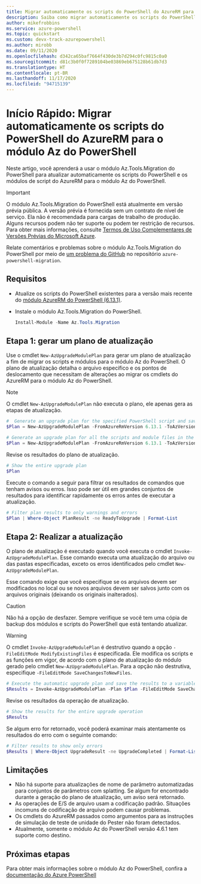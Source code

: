```yaml
---
title: Migrar automaticamente os scripts do PowerShell do AzureRM para o módulo Az do PowerShell
description: Saiba como migrar automaticamente os scripts do PowerShell do AzureRM para o módulo Az do PowerShell.
author: mikefrobbins
ms.service: azure-powershell
ms.topic: quickstart
ms.custom: devx-track-azurepowershell
ms.author: mirobb
ms.date: 09/11/2020
ms.openlocfilehash: d342ca65baf7664f430de3b7d294c0fc9815c0a0
ms.sourcegitcommit: d81c3b0f0f7289104be03869eb675128b61db7d3
ms.translationtype: HT
ms.contentlocale: pt-BR
ms.lasthandoff: 11/17/2020
ms.locfileid: "94715139"
---
```

# <a name="quickstart-automatically-migrate-powershell-scripts-from-azurerm-to-the-az-powershell-module"></a>Início Rápido: Migrar automaticamente os scripts do PowerShell do AzureRM para o módulo Az do PowerShell

Neste artigo, você aprenderá a usar o módulo Az.Tools.Migration do PowerShell para atualizar automaticamente os scripts do PowerShell e os módulos de script do AzureRM para o módulo Az do PowerShell.

> [!IMPORTANT]
> O módulo Az.Tools.Migration do PowerShell está atualmente em versão prévia pública. A versão prévia é fornecida sem um contrato de nível de serviço. Ela não é recomendada para cargas de trabalho de produção. Alguns recursos podem não ter suporte ou podem ter restrição de recursos. Para obter mais informações, consulte [Termos de Uso Complementares de Versões Prévias do Microsoft Azure](https://azure.microsoft.com/support/legal/preview-supplemental-terms/).

Relate comentários e problemas sobre o módulo Az.Tools.Migration do PowerShell por meio de [um problema do GitHub](https://github.com/Azure/azure-powershell-migration/issues) no repositório `azure-powershell-migration`.

## <a name="requirements"></a>Requisitos

* Atualize os scripts do PowerShell existentes para a versão mais recente do [módulo AzureRM do PowerShell (6.13.1)](https://github.com/Azure/azure-powershell/releases/tag/v6.13.1-November2018).
* Instale o módulo Az.Tools.Migration do PowerShell.

  ```powershell
  Install-Module -Name Az.Tools.Migration
  ```

## <a name="step-1-generate-an-upgrade-plan"></a>Etapa 1: gerar um plano de atualização

Use o cmdlet `New-AzUpgradeModulePlan` para gerar um plano de atualização a fim de migrar os scripts e módulos para o módulo Az do PowerShell. O plano de atualização detalha o arquivo específico e os pontos de deslocamento que necessitam de alterações ao migrar os cmdlets do AzureRM para o módulo Az do PowerShell.

> [!NOTE]
> O cmdlet `New-AzUpgradeModulePlan` não executa o plano, ele apenas gera as etapas de atualização.

```powershell
#  Generate an upgrade plan for the specified PowerShell script and save it to a variable.
$Plan = New-AzUpgradeModulePlan -FromAzureRmVersion 6.13.1 -ToAzVersion 4.6.1 -FilePath 'C:\Scripts\my-azure-script.ps1'
```

```powershell
# Generate an upgrade plan for all the scripts and module files in the specified folder and save it to a variable.
$Plan = New-AzUpgradeModulePlan -FromAzureRmVersion 6.13.1 -ToAzVersion 4.6.1 -DirectoryPath 'C:\Scripts'
```

Revise os resultados do plano de atualização.

```powershell
# Show the entire upgrade plan
$Plan
```

Execute o comando a seguir para filtrar os resultados de comandos que tenham avisos ou erros. Isso pode ser útil em grandes conjuntos de resultados para identificar rapidamente os erros antes de executar a atualização.

```powershell
# Filter plan results to only warnings and errors
$Plan | Where-Object PlanResult -ne ReadyToUpgrade | Format-List
```

## <a name="step-2-perform-the-upgrade"></a>Etapa 2: Realizar a atualização

O plano de atualização é executado quando você executa o cmdlet `Invoke-AzUpgradeModulePlan`. Esse comando executa uma atualização do arquivo ou das pastas especificadas, exceto os erros identificados pelo cmdlet `New-AzUpgradeModulePlan`.

Esse comando exige que você especifique se os arquivos devem ser modificados no local ou se novos arquivos devem ser salvos junto com os arquivos originais (deixando os originais inalterados).

> [!CAUTION]
> Não há a opção de desfazer. Sempre verifique se você tem uma cópia de backup dos módulos e scripts do PowerShell que está tentando atualizar.

> [!WARNING]
> O cmdlet `Invoke-AzUpgradeModulePlan` é destrutivo quando a opção `-FileEditMode ModifyExistingFiles` é especificada. Ele modifica os scripts e as funções em vigor, de acordo com o plano de atualização do módulo gerado pelo cmdlet `New-AzUpgradeModulePlan`. Para a opção não destrutiva, especifique `-FileEditMode SaveChangesToNewFiles`.

```powershell
# Execute the automatic upgrade plan and save the results to a variable.
$Results = Invoke-AzUpgradeModulePlan -Plan $Plan -FileEditMode SaveChangesToNewFiles
```

Revise os resultados da operação de atualização.

```powershell
# Show the results for the entire upgrade operation
$Results
```

Se algum erro for retornado, você poderá examinar mais atentamente os resultados do erro com o seguinte comando:

```powershell
# Filter results to show only errors
$Results | Where-Object UpgradeResult -ne UpgradeCompleted | Format-List
```

## <a name="limitations"></a>Limitações

* Não há suporte para atualizações de nome de parâmetro automatizadas para conjuntos de parâmetros com splatting. Se algum for encontrado durante a geração do plano de atualização, um aviso será retornado.
* As operações de E/S de arquivo usam a codificação padrão. Situações incomuns de codificação de arquivo podem causar problemas.
* Os cmdlets do AzureRM passados como argumentos para as instruções de simulação de teste de unidade do Pester não foram detectados.
* Atualmente, somente o módulo Az do PowerShell versão 4.6.1 tem suporte como destino.

## <a name="next-steps"></a>Próximas etapas

Para obter mais informações sobre o módulo Az do PowerShell, confira a [documentação do Azure PowerShell](https://docs.microsoft.com/powershell/azure/)